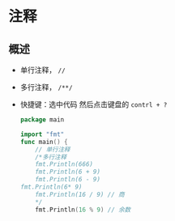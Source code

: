 # 注释

## 概述

+ 单行注释， `//`
+ 多行注释， `/**/`

+ 快捷键：选中代码 然后点击键盘的 `contrl + ?`

  ```go
  package main

  import "fmt"
  func main() {
      // 单行注释
      /*多行注释
      fmt.Println(666)
      fmt.Println(6 + 9)
      fmt.Println(6 - 9)
  fmt.Println(6* 9)
      fmt.Println(16 / 9) // 商
      */
      fmt.Println(16 % 9) // 余数
  ```
